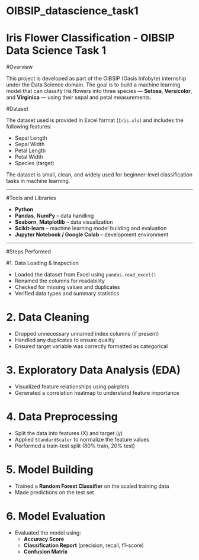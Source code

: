 # OIBSIP_datascience_task1
# Iris Flower Classification - OIBSIP Data Science Task 1

#Overview

This project is developed as part of the OIBSIP (Oasis Infobyte) internship under the Data Science domain. The goal is to build a machine learning model that can classify Iris flowers into three species — **Setosa**, **Versicolor**, and **Virginica** — using their sepal and petal measurements.



#Dataset

The dataset used is provided in Excel format (`Iris.xls`) and includes the following features:

- Sepal Length
- Sepal Width
- Petal Length
- Petal Width
- Species (target)

The dataset is small, clean, and widely used for beginner-level classification tasks in machine learning.

---

#Tools and Libraries

- **Python**  
- **Pandas**, **NumPy** – data handling  
- **Seaborn**, **Matplotlib** – data visualization  
- **Scikit-learn** – machine learning model building and evaluation  
- **Jupyter Notebook / Google Colab** – development environment

---

#Steps Performed

#1. Data Loading & Inspection
- Loaded the dataset from Excel using `pandas.read_excel()`
- Renamed the columns for readability
- Checked for missing values and duplicates
- Verified data types and summary statistics

# 2. Data Cleaning
- Dropped unnecessary unnamed index columns (if present)
- Handled any duplicates to ensure quality
- Ensured target variable was correctly formatted as categorical

# 3. Exploratory Data Analysis (EDA)
- Visualized feature relationships using pairplots
- Generated a correlation heatmap to understand feature importance

# 4. Data Preprocessing
- Split the data into features (X) and target (y)
- Applied `StandardScaler` to normalize the feature values
- Performed a train-test split (80% train, 20% test)

# 5. Model Building
- Trained a **Random Forest Classifier** on the scaled training data
- Made predictions on the test set

# 6. Model Evaluation
- Evaluated the model using:
  - **Accuracy Score**
  - **Classification Report** (precision, recall, f1-score)
  - **Confusion Matrix**




